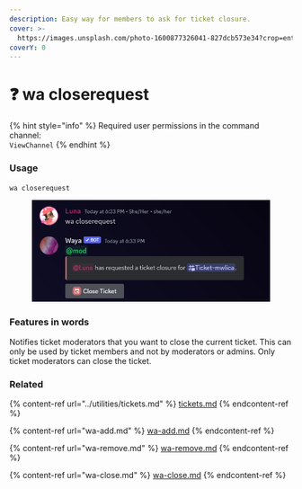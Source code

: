```yaml
---
description: Easy way for members to ask for ticket closure.
cover: >-
  https://images.unsplash.com/photo-1600877326041-827dcb573e34?crop=entropy&cs=srgb&fm=jpg&ixid=M3wxOTcwMjR8MHwxfHNlYXJjaHwxMHx8YnJva2VufGVufDB8fHx8MTY4NjU4Njc2NHww&ixlib=rb-4.0.3&q=85
coverY: 0
---
```


# ❓ wa closerequest

{% hint style="info" %}
Required user permissions in the command channel:\
`ViewChannel`
{% endhint %}

### Usage

`wa closerequest`

<figure><img src="../.gitbook/assets/image (19).png" alt=""><figcaption></figcaption></figure>

### Features in words

Notifies ticket moderators that you want to close the current ticket. This can only be used by ticket members and not by moderators or admins. Only ticket moderators can close the ticket.

### Related

{% content-ref url="../utilities/tickets.md" %}
[tickets.md](../utilities/tickets.md)
{% endcontent-ref %}

{% content-ref url="wa-add.md" %}
[wa-add.md](wa-add.md)
{% endcontent-ref %}

{% content-ref url="wa-remove.md" %}
[wa-remove.md](wa-remove.md)
{% endcontent-ref %}

{% content-ref url="wa-close.md" %}
[wa-close.md](wa-close.md)
{% endcontent-ref %}
